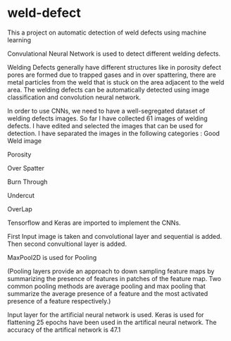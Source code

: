 # weld-defect


This a project on automatic detection of weld defects using machine learning

Convulational Neural Network is used to detect different welding defects.

Welding Defects generally have different structures like in porosity defect pores are formed due to trapped gases and in over spattering, there are metal particles from the weld that is stuck on the area adjacent to the weld area. The welding defects can be automatically detected using image classification and convolution neural network.

In order to use CNNs, we need to have a well-segregated dataset of welding defects images. So far I have collected 61 images of welding defects. I have edited and selected the images that can be used for detection. I have separated the images in the following categories : Good Weld image

Porosity 

Over Spatter 

Burn Through 

Undercut 

OverLap

Tensorflow and Keras are imported to implement the CNNs.

First Input image is taken and convolutional layer and sequential is added.
Then second convultional layer is added.

MaxPool2D is used for Pooling 

(Pooling layers provide an approach to down sampling feature maps by summarizing the presence of features in patches of the feature map. Two common pooling methods are average pooling and max pooling that summarize the average presence of a feature and the most activated presence of a feature respectively.)

Input layer for the artificial neural network is used.
Keras is used for flattening
25 epochs have been used in the artifical neural network.
The accuracy of the artifical network is 47.1 
